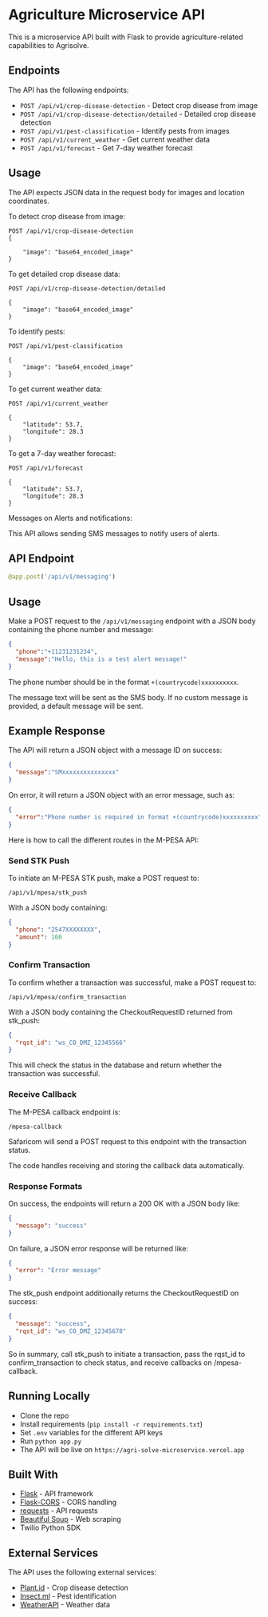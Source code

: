 # Agriculture Microservice API

This is a microservice API built with Flask to provide agriculture-related capabilities to Agrisolve.

## Endpoints

The API has the following endpoints:

- `POST /api/v1/crop-disease-detection` - Detect crop disease from image
- `POST /api/v1/crop-disease-detection/detailed` - Detailed crop disease detection
- `POST /api/v1/pest-classification` - Identify pests from images  
- `POST /api/v1/current_weather` - Get current weather data
- `POST /api/v1/forecast` - Get 7-day weather forecast

## Usage

The API expects JSON data in the request body for images and location coordinates. 

To detect crop disease from image:

```
POST /api/v1/crop-disease-detection
{

    "image": "base64_encoded_image"  
}
```

To get detailed crop disease data:

```
POST /api/v1/crop-disease-detection/detailed

{
    "image": "base64_encoded_image" 
}
```

To identify pests:

```
POST /api/v1/pest-classification

{
    "image": "base64_encoded_image"
}
```

To get current weather data: 

```
POST /api/v1/current_weather

{
    "latitude": 53.7,
    "longitude": 28.3
}
```

To get a 7-day weather forecast:

```
POST /api/v1/forecast

{
    "latitude": 53.7,
    "longitude": 28.3 
}
```

Messages on Alerts and notifications:

This API allows sending SMS messages to notify users of alerts.

## API Endpoint

```python
@app.post('/api/v1/messaging')
``` 

## Usage

Make a POST request to the `/api/v1/messaging` endpoint with a JSON body containing the phone number and message:

```json
{
  "phone":"+11231231234",
  "message":"Hello, this is a test alert message!" 
}
```

The phone number should be in the format `+(countrycode)xxxxxxxxxx`. 

The message text will be sent as the SMS body. If no custom message is provided, a default message will be sent.

## Example Response

The API will return a JSON object with a message ID on success:

```json
{
  "message":"SMxxxxxxxxxxxxxxx" 
}
```

On error, it will return a JSON object with an error message, such as:

```json
{
  "error":"Phone number is required in format +(countrycode)xxxxxxxxxx"
}
```
Here is how to call the different routes in the M-PESA API:

### Send STK Push

To initiate an M-PESA STK push, make a POST request to:

```
/api/v1/mpesa/stk_push
```

With a JSON body containing:

```json
{
  "phone": "2547XXXXXXXX",
  "amount": 100
}
```

### Confirm Transaction

To confirm whether a transaction was successful, make a POST request to: 

```
/api/v1/mpesa/confirm_transaction 
```

With a JSON body containing the CheckoutRequestID returned from stk_push:

```json
{
  "rqst_id": "ws_CO_DMZ_12345566" 
}
```

This will check the status in the database and return whether the transaction was successful.

### Receive Callback

The M-PESA callback endpoint is:

```
/mpesa-callback
```

Safaricom will send a POST request to this endpoint with the transaction status.

The code handles receiving and storing the callback data automatically.

### Response Formats

On success, the endpoints will return a 200 OK with a JSON body like:

```json
{
  "message": "success"
}
```

On failure, a JSON error response will be returned like:

```json
{
  "error": "Error message"
}
```

The stk_push endpoint additionally returns the CheckoutRequestID on success:

```json 
{
  "message": "success",
  "rqst_id": "ws_CO_DMZ_12345678"
}
```

So in summary, call stk_push to initiate a transaction, pass the rqst_id to confirm_transaction to check status, and receive callbacks on /mpesa-callback.


## Running Locally

- Clone the repo
- Install requirements (`pip install -r requirements.txt`)
- Set `.env` variables for the different API keys
- Run `python app.py`
- The API will be live on `https://agri-solve-microservice.vercel.app` 

## Built With

- [Flask](https://flask.palletsprojects.com/) - API framework 
- [Flask-CORS](https://flask-cors.readthedocs.io/en/latest/) - CORS handling
- [requests](https://docs.python-requests.org/en/latest/) - API requests
- [Beautiful Soup](https://www.crummy.com/software/BeautifulSoup/) - Web scraping
- Twilio Python SDK

## External Services

The API uses the following external services:

- [Plant.id](https://plant.id/) - Crop disease detection
- [Insect.ml](https://insect.ml) - Pest identification
- [WeatherAPI](https://www.weatherapi.com/) - Weather data
